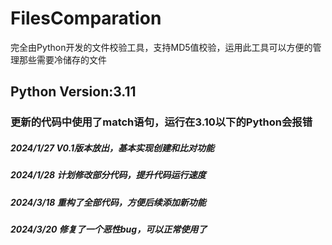 # FilesComparation
完全由Python开发的文件校验工具，支持MD5值校验，运用此工具可以方便的管理那些需要冷储存的文件
## Python Version:3.11
### 更新的代码中使用了match语句，运行在3.10以下的Python会报错

##### 2024/1/27 V0.1版本放出，基本实现创建和比对功能
##### 2024/1/28 计划修改部分代码，提升代码运行速度
##### 2024/3/18 重构了全部代码，方便后续添加新功能
##### 2024/3/20 修复了一个恶性bug，可以正常使用了
